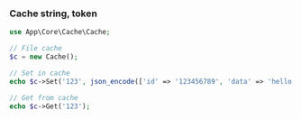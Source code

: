 ### Cache string, token
```php
use App\Core\Cache\Cache;

// File cache
$c = new Cache();

// Set in cache
echo $c->Set('123', json_encode(['id' => '123456789', 'data' => 'hello']));

// Get from cache
echo $c->Get('123');
```